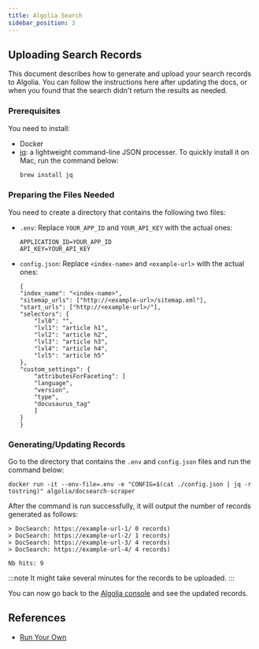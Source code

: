 ```yaml
---
title: Algolia Search
sidebar_position: 3
---
```


## Uploading Search Records

This document describes how to generate and upload your search records to Algolia. You can follow the instructions here after updating the docs, or when you found that the search didn't return the results as needed.

### Prerequisites

You need to install:
- Docker
- [jq](https://github.com/stedolan/jq/wiki/Installation): a lightweight command-line JSON processer. To quickly install it on Mac, run the command below:
  ```bash
  brew install jq
  ```

### Preparing the Files Needed

You need to create a directory that contains the following two files:
- `.env`: Replace `YOUR_APP_ID` and `YOUR_API_KEY` with the actual ones:
  ```
  APPLICATION_ID=YOUR_APP_ID
  API_KEY=YOUR_API_KEY
  ```
- `config.json`: Replace `<index-name>` and `<example-url>` with the actual ones:
  ```
  {
  "index_name": "<index-name>",
  "sitemap_urls": ["http://<example-url>/sitemap.xml"],
  "start_urls": ["http://<example-url>/"],
  "selectors": {
      "lvl0": "",
      "lvl1": "article h1",
      "lvl2": "article h2",
      "lvl3": "article h3",
      "lvl4": "article h4",
      "lvl5": "article h5"
  },
  "custom_settings": {
      "attributesForFaceting": [
      "language",
      "version",
      "type",
      "docusaurus_tag"
      ]
  }
  }
  ```

### Generating/Updating Records

Go to the directory that contains the `.env` and `config.json` files and run the command below:

```
docker run -it --env-file=.env -e "CONFIG=$(cat ./config.json | jq -r tostring)" algolia/docsearch-scraper
```

After the command is run successfully, it will output the number of records generated as follows:

```
> DocSearch: https://example-url-1/ 0 records)
> DocSearch: https://example-url-2/ 1 records)
> DocSearch: https://example-url-3/ 4 records)
> DocSearch: https://example-url-4/ 4 records)

Nb hits: 9
```

:::note
It might take several minutes for the records to be uploaded.
:::

You can now go back to the [Algolia console](https://www.algolia.com/) and see the updated records.

## References

- [Run Your Own](https://docsearch.algolia.com/docs/legacy/run-your-own/)